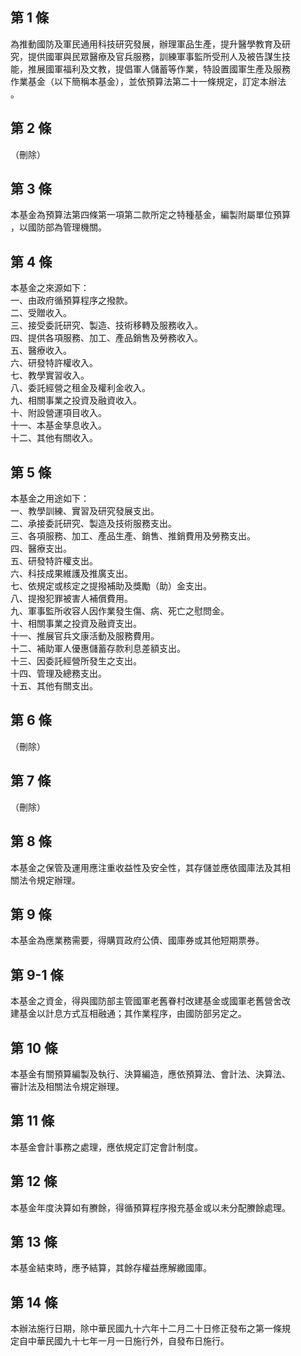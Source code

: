 第 1 條
-------
為推動國防及軍民通用科技研究發展，辦理軍品生產，提升醫學教育及研  
究，提供國軍與民眾醫療及官兵服務，訓練軍事監所受刑人及被告謀生技  
能，推展國軍福利及文教，提倡軍人儲蓄等作業，特設置國軍生產及服務  
作業基金（以下簡稱本基金），並依預算法第二十一條規定，訂定本辦法  
。

第 2 條
-------
（刪除）

第 3 條
-------
本基金為預算法第四條第一項第二款所定之特種基金，編製附屬單位預算  
，以國防部為管理機關。

第 4 條
-------
本基金之來源如下：  
一、由政府循預算程序之撥款。  
二、受贈收入。  
三、接受委託研究、製造、技術移轉及服務收入。  
四、提供各項服務、加工、產品銷售及勞務收入。  
五、醫療收入。  
六、研發特許權收入。  
七、教學實習收入。  
八、委託經營之租金及權利金收入。  
九、相關事業之投資及融資收入。  
十、附設營運項目收入。  
十一、本基金孳息收入。  
十二、其他有關收入。

第 5 條
-------
本基金之用途如下：  
一、教學訓練、實習及研究發展支出。  
二、承接委託研究、製造及技術服務支出。  
三、各項服務、加工、產品生產、銷售、推銷費用及勞務支出。  
四、醫療支出。  
五、研發特許權支出。  
六、科技成果維護及推廣支出。  
七、依規定或核定之提撥補助及獎勵（助）金支出。  
八、提撥犯罪被害人補償費用。  
九、軍事監所收容人因作業發生傷、病、死亡之慰問金。  
十、相關事業之投資及融資支出。  
十一、推展官兵文康活動及服務費用。  
十二、補助軍人優惠儲蓄存款利息差額支出。  
十三、因委託經營所發生之支出。  
十四、管理及總務支出。  
十五、其他有關支出。

第 6 條
-------
（刪除）

第 7 條
-------
（刪除）

第 8 條
-------
本基金之保管及運用應注重收益性及安全性，其存儲並應依國庫法及其相  
關法令規定辦理。

第 9 條
-------
本基金為應業務需要，得購買政府公債、國庫券或其他短期票券。

第 9-1 條
---------
本基金之資金，得與國防部主管國軍老舊眷村改建基金或國軍老舊營舍改  
建基金以計息方式互相融通；其作業程序，由國防部另定之。

第 10 條
--------
本基金有關預算編製及執行、決算編造，應依預算法、會計法、決算法、  
審計法及相關法令規定辦理。

第 11 條
--------
本基金會計事務之處理，應依規定訂定會計制度。

第 12 條
--------
本基金年度決算如有賸餘，得循預算程序撥充基金或以未分配賸餘處理。

第 13 條
--------
本基金結束時，應予結算，其餘存權益應解繳國庫。

第 14 條
--------
本辦法施行日期，除中華民國九十六年十二月二十日修正發布之第一條規  
定自中華民國九十七年一月一日施行外，自發布日施行。

